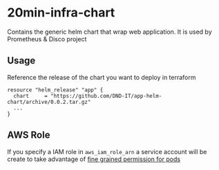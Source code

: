 # 20min-infra-chart
Contains the generic helm chart that wrap web application. It is used by Prometheus & Disco project

## Usage

Reference the release of the chart you want to deploy in terraform

```hcl
resource "helm_release" "app" {
  chart     = "https://github.com/DND-IT/app-helm-chart/archive/0.0.2.tar.gz"
  ...
}
```

## AWS Role

If you specify a IAM role in `aws_iam_role_arn` a service account will be create to take advantage of [fine grained permission for pods](https://aws.amazon.com/blogs/opensource/introducing-fine-grained-iam-roles-service-accounts/)